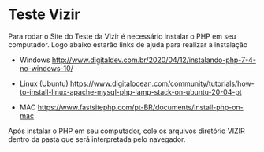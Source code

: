 # Teste Vizir

Para rodar o Site do Teste da Vizir é necessário instalar o PHP em seu computador. Logo abaixo estarão links de ajuda para realizar a instalação

 * Windows 
    http://www.digitaldev.com.br/2020/04/12/instalando-php-7-4-no-windows-10/

* Linux (Ubuntu)
    https://www.digitalocean.com/community/tutorials/how-to-install-linux-apache-mysql-php-lamp-stack-on-ubuntu-20-04-pt

* MAC
    https://www.fastsitephp.com/pt-BR/documents/install-php-on-mac


Após instalar o PHP em seu computador, cole os arquivos diretório VIZIR dentro da pasta que será interpretada pelo navegador.
